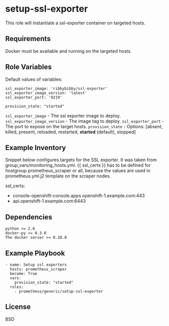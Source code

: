setup-ssl-exporter
==================

This role will instantiate a ssl-exporter container on targeted hosts.

Requirements
------------

Docker must be available and running on the targeted hosts.

Role Variables
--------------
Default values of variables:
```
ssl_exporter_image: 'ribbybibby/ssl-exporter'
ssl_exporter_image_version: 'latest'
ssl_exporter_port: '9219'

provision_state: "started"
```
`ssl_exporter_image` - The ssl exporter image to deploy.
`ssl_exporter_image_version` - The image tag to deploy.
`ssl_exporter_port` - The port to expose on the target hosts.
`provision_state` - Options: [absent, killed, present, reloaded, restarted, **started** (default), stopped]

Example Inventory
-----------------

Snippet below configures targets for the SSL exporter. It was taken from group_vars/monitoring_hosts.yml. {{ ssl_certs }} has to be defined for hostgroup prometheus_scraper or all, because the values are used in prometheus.yml.j2 template on the scraper nodes.

ssl_certs:
  - console-openshift-console.apps.openshift-1.example.com:443
  - api.openshift-1.example.com:6443



Dependencies
------------
```
python >= 2.6
docker-py >= 0.3.0
The docker server >= 0.10.0
```

Example Playbook
----------------
```
- name: Setup ssl exporters
  hosts: prometheus_scraper
  become: True
  vars:
    provision_state: "started"
  roles:
    - prometheus/generic/setup-ssl-exporter
```

License
-------

BSD
